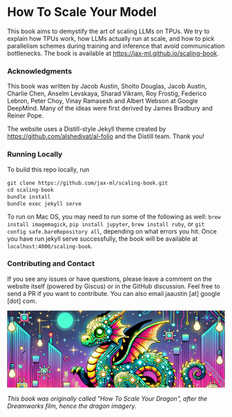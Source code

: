 # How To Scale Your Model

This book aims to demystify the art of scaling LLMs on TPUs. We try to explain how TPUs work, how LLMs actually run at scale, and how to pick parallelism schemes during training and inference that avoid communication bottlenecks. The book is available at https://jax-ml.github.io/scaling-book.

### Acknowledgments

This book was written by Jacob Austin, Sholto Douglas, Jacob Austin, Charlie Chen, Anselm Levskaya, Sharad Vikram, Roy Frostig, Federico Lebron, Peter Choy, Vinay Ramasesh and Albert Webson at Google DeepMind. Many of the ideas were first derived by James Bradbury and Reiner Pope.

The website uses a Distill-style Jekyll theme created by https://github.com/alshedivat/al-folio and the Distill team. Thank you!

### Running Locally

To build this repo locally, run

```
git clone https://github.com/jax-ml/scaling-book.git
cd scaling-book
bundle install
bundle exec jekyll serve
```

To run on Mac OS, you may need to run some of the following as well: `brew install imagemagick`, `pip install jupyter`, `brew install ruby`, or `git config safe.bareRepository all`, depending on what errors you hit. Once you have run jekyll serve successfully, the book will be available at `localhost:4000/scaling-book`.

### Contributing and Contact

If you see any issues or have questions, please leave a comment on the website itself (powered by Giscus) or in the GitHub discussion. Feel free to send a PR if you want to contribute. You can also email jaaustin [at] google [dot] com.

![dragon](assets/img/dragon.png)

*This book was originally called "How To Scale Your Dragon", after the Dreamworks film, hence the dragon imagery.*
